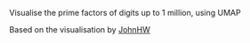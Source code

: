 Visualise the prime factors of digits up to 1 million, using UMAP

Based on the visualisation by [JohnHW](https://gist.github.com/johnhw/dfc7b8b8519aac530ac97da226c17bd5)


